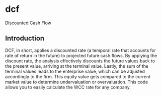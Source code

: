 # dcf
Discounted Cash Flow

## Introduction
DCF, in short, applies a discounted rate (a temporal rate that accounts for rate of return in the future) to projected future cash flows. By applying the discount rate, the analysis effectively discounts the future values back to the present value, arriving at the terminal value. Lastly, the sum of the terminal values leads to the enterprise value, which can be adjusted accordingly to the firm. This equity value gets compared to the current market value to determine undervaluation or overvaluation. This code allows you to easily calculate the WCC rate for any company. 
